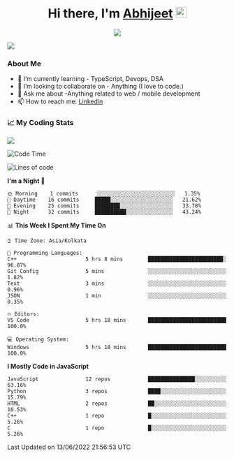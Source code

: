 <div align="center">
   <h1>Hi there, I'm <a href="">Abhijeet</a> <img src="https://media.giphy.com/media/hvRJCLFzcasrR4ia7z/giphy.gif" width="25px"> </h1>
   
   
   <img src="https://pronoun.cyou/x/y?subject=He&object=Him&height=20"> 
</div>

![](https://komarev.com/ghpvc/?username=abhijeetsingh-22)

<h3>About Me </h3>

<!-- - 🔭 I’m currently working on - My engineering Capstone Project -->
- 🌱 I’m currently learning - TypeScript, Devops, DSA
- 👯 I’m looking to collaborate on - Anything (I love to code.)
- 💬 Ask me about -Anything related to web / mobile development
- 📫 How to reach me: [Linkedin](https://www.linkedin.com/in/amabhijeet/)

### &#128200; My Coding Stats

<img align="center" src="https://github-readme-stats.vercel.app/api?username=abhijeetsingh-22&count_private=true&show_icons=true&theme=default&hide=stars" />

<!--START_SECTION:waka-->
![Code Time](http://img.shields.io/badge/Code%20Time-289%20hrs%2019%20mins-blue)

![Lines of code](https://img.shields.io/badge/From%20Hello%20World%20I%27ve%20Written-162%20Thousand%20lines%20of%20code-blue)

**I'm a Night 🦉** 

```text
🌞 Morning    1 commits      ░░░░░░░░░░░░░░░░░░░░░░░░░   1.35% 
🌆 Daytime    16 commits     █████░░░░░░░░░░░░░░░░░░░░   21.62% 
🌃 Evening    25 commits     ████████░░░░░░░░░░░░░░░░░   33.78% 
🌙 Night      32 commits     ██████████░░░░░░░░░░░░░░░   43.24%

```


📊 **This Week I Spent My Time On** 

```text
⌚︎ Time Zone: Asia/Kolkata

💬 Programming Languages: 
C++                      5 hrs 8 mins        ████████████████████████░   96.87% 
Git Config               5 mins              ░░░░░░░░░░░░░░░░░░░░░░░░░   1.82% 
Text                     3 mins              ░░░░░░░░░░░░░░░░░░░░░░░░░   0.96% 
JSON                     1 min               ░░░░░░░░░░░░░░░░░░░░░░░░░   0.35%

🔥 Editors: 
VS Code                  5 hrs 18 mins       █████████████████████████   100.0%

💻 Operating System: 
Windows                  5 hrs 18 mins       █████████████████████████   100.0%

```

**I Mostly Code in JavaScript** 

```text
JavaScript               12 repos            ███████████████░░░░░░░░░░   63.16% 
Python                   3 repos             ████░░░░░░░░░░░░░░░░░░░░░   15.79% 
HTML                     2 repos             ██░░░░░░░░░░░░░░░░░░░░░░░   10.53% 
C++                      1 repo              █░░░░░░░░░░░░░░░░░░░░░░░░   5.26% 
C                        1 repo              █░░░░░░░░░░░░░░░░░░░░░░░░   5.26%

```



 Last Updated on 13/06/2022 21:56:53 UTC
<!--END_SECTION:waka-->
